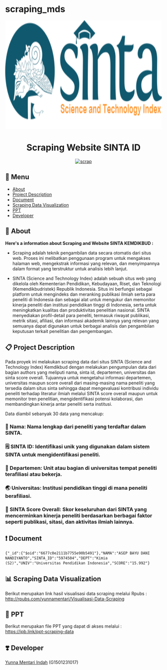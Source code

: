 
# scraping_mds

<p align="center">
  <img width="715" height="350" src="sinta_logo.png">
</p>

<div align="center">


# Scraping Website SINTA ID
[![scrap](https://github.com/yunnamentari/scraping_mds/actions/workflows/main.yml/badge.svg)](https://github.com/yunnamentari/scraping_mds/actions/workflows/main.yml)

</div>

## :bookmark_tabs: Menu
- [About](#pushpin-About)
- [Project Description](#clipboard-Project-Description)
- [Document](#exclamation-Document)
- [Scraping Data Visualization](#bar_chart-Scraping-Data-Visualization)
- [PPT](#open_file_folder-PPT)
- [Developer](#heavy_heart_exclamation-Developer)

## :pushpin: About

**Here's a information about Scraping and Website SINTA KEMDIKBUD :**

- Scraping adalah teknik pengambilan data secara otomatis dari situs web. Proses ini melibatkan penggunaan program untuk mengakses halaman web, mengekstrak informasi yang relevan, dan menyimpannya dalam format yang terstruktur untuk analisis lebih lanjut.

- SINTA (Science and Technology Index) adalah sebuah situs web yang dikelola oleh Kementerian Pendidikan, Kebudayaan, Riset, dan Teknologi (Kemendikbudristek) Republik Indonesia. Situs ini berfungsi sebagai platform untuk mengindeks dan meranking publikasi ilmiah serta para peneliti di Indonesia dan sebagai alat untuk mengukur dan memonitor kinerja peneliti dan institusi pendidikan tinggi di Indonesia, serta untuk meningkatkan kualitas dan produktivitas penelitian nasional. SINTA menyediakan profil-detail para peneliti, termasuk riwayat publikasi, metrik sitasi, afiliasi, dan informasi akademik lainnya yang relevan yang semuanya dapat digunakan untuk berbagai analisis dan pengambilan keputusan terkait penelitian dan pengembangan.

## :clipboard: Project Description

Pada proyek ini melakukan scraping data dari situs SINTA (Science and Technology Index) Kemdikbud dengan melakukan pengumpulan data dari bagian authors yang meliputi nama, sinta id, departemen, universitas dan sinta score overall. Tujuannya untuk mengetahui informasi departemen, universitas maupun score overall dari masing-masing nama peneliti yang tersedia dalam situs sinta sehingga dapat mengevaluasi kontribusi individu peneliti terhadap literatur ilmiah melalui SINTA score overall maupun untuk memonitor tren penelitian, mengidentifikasi potensi kolaborasi, dan membandingkan kinerja antar peneliti serta institusi.

Data diambil sebanyak 30 data yang mencakup:

### :round_pushpin: Nama: Nama lengkap dari peneliti yang terdaftar dalam SINTA.
### :spiral_notepad: SINTA ID: Identifikasi unik yang digunakan dalam sistem SINTA untuk mengidentifikasi peneliti.
### :office: Departemen: Unit atau bagian di universitas tempat peneliti terafiliasi atau bekerja.
### :earth_asia: Universitas: Institusi pendidikan tinggi di mana peneliti berafiliasi.
### :memo: SINTA Score Overall: Skor keseluruhan dari SINTA yang mencerminkan kinerja peneliti berdasarkan berbagai faktor seperti publikasi, sitasi, dan aktivitas ilmiah lainnya.

## :exclamation: Document

```
{"_id":{"$oid":"6677c0e2111b7755e90b5491"},"NAMA":"ASEP BAYU DANI NANDIYANTO","SINTA_ID":"5974504","DEPT":"Kimia (S2)","UNIV":"Universitas Pendidikan Indonesia","SCORE":"15.992"}
```
## :bar_chart: Scraping Data Visualization

Berikut merupakan link hasil visualisasi data scraping melalui Rpubs : http://rpubs.com/yunnamentari/Visualisasi-Data-Scraping

## :open_file_folder: PPT

Berikut merupakan file PPT yang dapat di akses melalui : https://ipb.link/ppt-scraping-data

## :heavy_heart_exclamation: Developer

[Yunna Mentari Indah](https://github.com/yunnamentari) (G1501231017)
